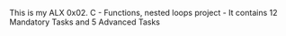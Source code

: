 This is my ALX 0x02. C - Functions, nested loops project - It contains 12 Mandatory Tasks and 5 Advanced Tasks
